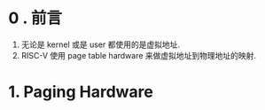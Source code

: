 # 0 . 前言
1. 无论是 kernel 或是 user 都使用的是虚拟地址.
2. RISC-V 使用 page table hardware 来做虚拟地址到物理地址的映射.

# 1. Paging Hardware


